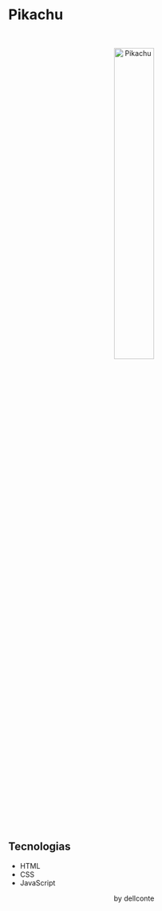 <h1> Pikachu</h1>
<br>

<p align="center">
  <img alt="Pikachu" src="https://github.com/dellconte/pikachu/assets/Screenshot.png" width="40%">
</p>

## Tecnologias
- HTML
- CSS
- JavaScript

<p align="center">by dellconte</p>
